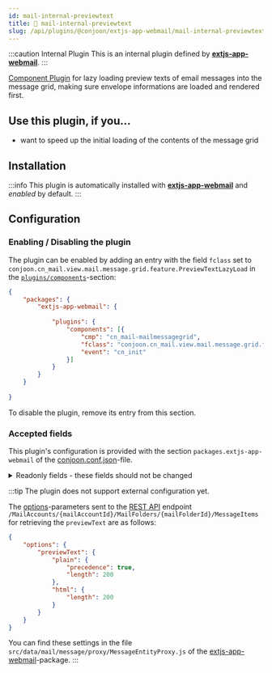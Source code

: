 ```yaml
---
id: mail-internal-previewtext
title: 🐝 mail-internal-previewtext
slug: /api/plugins/@conjoon/extjs-app-webmail/mail-internal-previewtext
---
```


:::caution Internal Plugin
This is an internal plugin defined by **[extjs-app-webmail](/docs/packages/extjs-app-webmail)**.
:::

[Component Plugin](/docs/plugins/overview#component-plugins) for lazy loading preview texts of email messages into the message grid, making sure envelope informations are loaded and rendered first.

## Use this plugin, if you...
- want to speed up the initial loading of the contents of the message grid

## Installation

:::info
This plugin is automatically installed with **[extjs-app-webmail](/docs/packages/extjs-app-webmail)** and _enabled_ by default.
:::


## Configuration

### Enabling / Disabling the plugin

The plugin can be enabled by adding an entry with the field `fclass` set to `conjoon.cn_mail.view.mail.message.grid.feature.PreviewTextLazyLoad` in the [`plugins/components`](/docs/packages/extjs-app-webmail.md#plugins)-section:

```json title=conjoon.conf.json
{
    "packages": {
        "extjs-app-webmail": {
   
            "plugins": {
                "components": [{
                    "cmp": "cn_mail-mailmessagegrid",
                    "fclass": "conjoon.cn_mail.view.mail.message.grid.feature.PreviewTextLazyLoad",
                    "event": "cn_init"
                }]
            }    
        }
    }
    
}
```

To disable the plugin, remove its entry from this section.


### Accepted fields

This plugin's configuration is provided with the section `packages.extjs-app-webmail` of the [conjoon.conf.json](/docs/conjoon.conf.json.md)-file.

<details>
<summary>Readonly fields - these fields should not be changed</summary>

#### `cmp`
- Type: `String`

The component query used to identify the target component for displaying a random quote

#### `fclass`
- Type: `String`

The fqn of the plugin (extending `Ext.grid.feature.Feature`)

#### `event`
- Type: `String`

The event notifying observers that the target component is readily available for accepting HTML child nodes.

</details>

:::tip
The plugin does not support external configuration yet.

The [options](https://conjoon.stoplight.io/docs/rest-api-description/3eea63cb2e7ec-get-a-collection-of-envelope-information-of-messages#options)-parameters sent to the [REST API](/docs/rest-api/rest-api-email) endpoint `/MailAccounts/{mailAccountId}/MailFolders/{mailFolderId}/MessageItems` for retrieving the `previewText` are as follows:

```json
{
    "options": {
        "previewText": {
            "plain": {
                "precedence": true,
                "length": 200
            },
            "html": {
                "length": 200
            }
        }
    }
}
```

You can find these settings in the file `src/data/mail/message/proxy/MessageEntityProxy.js` of the [extjs-app-webmail](/docs/packages/extjs-app-webmail)-package.
:::




